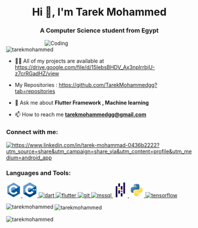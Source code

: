 <h1 align="center">Hi 👋, I'm Tarek Mohammed</h1>
<h3 align="center">A Computer Science student from Egypt</h3>
<img align="right" alt="Coding" width = "400" src = "https://www.chawtechsolutions.com/wp-content/uploads/2019/03/developer-dribbble.gif">

<p align="left"> <img src="https://komarev.com/ghpvc/?username=tarekmohammed&label=Profile%20views&color=0e75b6&style=flat" alt="tarekmohammed" /> </p>

- 👨‍💻 All of my projects are available at https://drive.google.com/file/d/15lebsBHDV_Ax3npIrrbjU-z7crRGadHZ/view
- My Repositories : https://github.com/TarekMohammedgg?tab=repositories
- 💬 Ask me about **Flutter Framework , Machine learning**

- 📫 How to reach me **tarekmohammedgg@gmail.com**

<h3 align="left">Connect with me:</h3>
<p align="left">
<a href="https://linkedin.com/in/https://www.linkedin.com/in/tarek-mohammad-0436b2222?utm_source=share&utm_campaign=share_via&utm_content=profile&utm_medium=android_app" target="blank"><img align="center" src="https://raw.githubusercontent.com/rahuldkjain/github-profile-readme-generator/master/src/images/icons/Social/linked-in-alt.svg" alt="https://www.linkedin.com/in/tarek-mohammad-0436b2222?utm_source=share&utm_campaign=share_via&utm_content=profile&utm_medium=android_app" height="30" width="40" /></a>
</p>

<h3 align="left">Languages and Tools:</h3>
<p align="left"> <a href="https://www.cprogramming.com/" target="_blank" rel="noreferrer"> <img src="https://raw.githubusercontent.com/devicons/devicon/master/icons/c/c-original.svg" alt="c" width="40" height="40"/> </a> <a href="https://www.w3schools.com/cpp/" target="_blank" rel="noreferrer"> <img src="https://raw.githubusercontent.com/devicons/devicon/master/icons/cplusplus/cplusplus-original.svg" alt="cplusplus" width="40" height="40"/> </a> <a href="https://dart.dev" target="_blank" rel="noreferrer"> <img src="https://www.vectorlogo.zone/logos/dartlang/dartlang-icon.svg" alt="dart" width="40" height="40"/> </a> <a href="https://flutter.dev" target="_blank" rel="noreferrer"> <img src="https://www.vectorlogo.zone/logos/flutterio/flutterio-icon.svg" alt="flutter" width="40" height="40"/> </a> <a href="https://git-scm.com/" target="_blank" rel="noreferrer"> <img src="https://www.vectorlogo.zone/logos/git-scm/git-scm-icon.svg" alt="git" width="40" height="40"/> </a> <a href="https://www.microsoft.com/en-us/sql-server" target="_blank" rel="noreferrer"> <img src="https://www.svgrepo.com/show/303229/microsoft-sql-server-logo.svg" alt="mssql" width="40" height="40"/> </a> <a href="https://pandas.pydata.org/" target="_blank" rel="noreferrer"> <img src="https://raw.githubusercontent.com/devicons/devicon/2ae2a900d2f041da66e950e4d48052658d850630/icons/pandas/pandas-original.svg" alt="pandas" width="40" height="40"/> </a> <a href="https://www.python.org" target="_blank" rel="noreferrer"> <img src="https://raw.githubusercontent.com/devicons/devicon/master/icons/python/python-original.svg" alt="python" width="40" height="40"/> </a> <a href="https://www.tensorflow.org" target="_blank" rel="noreferrer"> <img src="https://www.vectorlogo.zone/logos/tensorflow/tensorflow-icon.svg" alt="tensorflow" width="40" height="40"/> </a> </p>

<p><img align="left" src="https://github-readme-stats.vercel.app/api/top-langs?username=tarekmohammed&show_icons=true&locale=en&layout=compact" alt="tarekmohammed" /></p>

<p>&nbsp;<img align="center" src="https://github-readme-stats.vercel.app/api?username=tarekmohammed&show_icons=true&locale=en" alt="tarekmohammed" /></p>

<p><img align="center" src="https://github-readme-streak-stats.herokuapp.com/?user=tarekmohammed&" alt="tarekmohammed" /></p>
